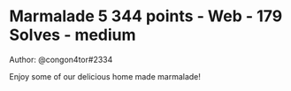 # Marmalade 5 344 points - Web - 179 Solves - medium


Author: @congon4tor#2334

Enjoy some of our delicious home made marmalade!